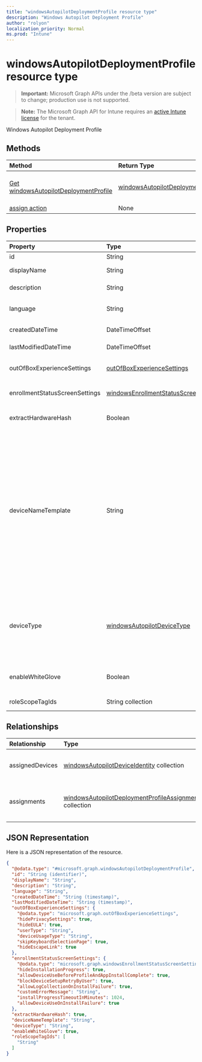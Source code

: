 ```yaml
---
title: "windowsAutopilotDeploymentProfile resource type"
description: "Windows Autopilot Deployment Profile"
author: "rolyon"
localization_priority: Normal
ms.prod: "Intune"
---
```


# windowsAutopilotDeploymentProfile resource type

> **Important:** Microsoft Graph APIs under the /beta version are subject to change; production use is not supported.

> **Note:** The Microsoft Graph API for Intune requires an [active Intune license](https://go.microsoft.com/fwlink/?linkid=839381) for the tenant.

Windows Autopilot Deployment Profile

## Methods
|Method|Return Type|Description|
|:---|:---|:---|
|[Get windowsAutopilotDeploymentProfile](../api/intune-enrollment-windowsautopilotdeploymentprofile-get.md)|[windowsAutopilotDeploymentProfile](../resources/intune-enrollment-windowsautopilotdeploymentprofile.md)|Read properties and relationships of the [windowsAutopilotDeploymentProfile](../resources/intune-enrollment-windowsautopilotdeploymentprofile.md) object.|
|[assign action](../api/intune-enrollment-windowsautopilotdeploymentprofile-assign.md)|None|Not yet documented|

## Properties
|Property|Type|Description|
|:---|:---|:---|
|id|String|Profile Key|
|displayName|String|Name of the profile|
|description|String|Description of the profile|
|language|String|Language configured on the device|
|createdDateTime|DateTimeOffset|Profile creation time|
|lastModifiedDateTime|DateTimeOffset|Profile last modified time|
|outOfBoxExperienceSettings|[outOfBoxExperienceSettings](../resources/intune-enrollment-outofboxexperiencesettings.md)|Out of box experience setting|
|enrollmentStatusScreenSettings|[windowsEnrollmentStatusScreenSettings](../resources/intune-enrollment-windowsenrollmentstatusscreensettings.md)|Enrollment status screen setting|
|extractHardwareHash|Boolean|HardwareHash Extraction for the profile|
|deviceNameTemplate|String|The template used to name the AutoPilot Device. This can be a custom text and can also contain either the serial number of the device, or a randomly generated number. The total length of the text generated by the template can be no more than 15 characters.|
|deviceType|[windowsAutopilotDeviceType](../resources/intune-enrollment-windowsautopilotdevicetype.md)|The AutoPilot device type that this profile is applicable to. Possible values are: `windowsPc`, `surfaceHub2`.|
|enableWhiteGlove|Boolean|Enable Autopilot White Glove for the profile.|
|roleScopeTagIds|String collection|Scope tags for the profile.|

## Relationships
|Relationship|Type|Description|
|:---|:---|:---|
|assignedDevices|[windowsAutopilotDeviceIdentity](../resources/intune-enrollment-windowsautopilotdeviceidentity.md) collection|The list of assigned devices for the profile.|
|assignments|[windowsAutopilotDeploymentProfileAssignment](../resources/intune-enrollment-windowsautopilotdeploymentprofileassignment.md) collection|The list of group assignments for the profile.|

## JSON Representation
Here is a JSON representation of the resource.
<!-- {
  "blockType": "resource",
  "keyProperty": "id",
  "@odata.type": "microsoft.graph.windowsAutopilotDeploymentProfile"
}
-->
``` json
{
  "@odata.type": "#microsoft.graph.windowsAutopilotDeploymentProfile",
  "id": "String (identifier)",
  "displayName": "String",
  "description": "String",
  "language": "String",
  "createdDateTime": "String (timestamp)",
  "lastModifiedDateTime": "String (timestamp)",
  "outOfBoxExperienceSettings": {
    "@odata.type": "microsoft.graph.outOfBoxExperienceSettings",
    "hidePrivacySettings": true,
    "hideEULA": true,
    "userType": "String",
    "deviceUsageType": "String",
    "skipKeyboardSelectionPage": true,
    "hideEscapeLink": true
  },
  "enrollmentStatusScreenSettings": {
    "@odata.type": "microsoft.graph.windowsEnrollmentStatusScreenSettings",
    "hideInstallationProgress": true,
    "allowDeviceUseBeforeProfileAndAppInstallComplete": true,
    "blockDeviceSetupRetryByUser": true,
    "allowLogCollectionOnInstallFailure": true,
    "customErrorMessage": "String",
    "installProgressTimeoutInMinutes": 1024,
    "allowDeviceUseOnInstallFailure": true
  },
  "extractHardwareHash": true,
  "deviceNameTemplate": "String",
  "deviceType": "String",
  "enableWhiteGlove": true,
  "roleScopeTagIds": [
    "String"
  ]
}
```




